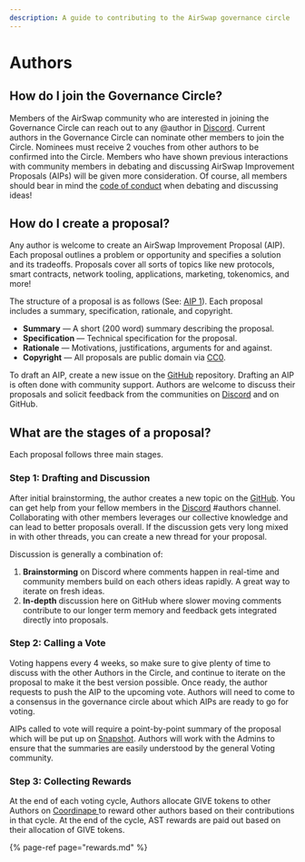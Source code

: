 ```yaml
---
description: A guide to contributing to the AirSwap governance circle
---
```


# Authors

## How do I join the Governance Circle?

Members of the AirSwap community who are interested in joining the Governance Circle can reach out to any @author in [Discord](https://chat.airswap.io). Current authors in the Governance Circle can nominate other members to join the Circle. Nominees must receive 2 vouches from other authors to be confirmed into the Circle. Members who have shown previous interactions with community members in debating and discussing AirSwap Improvement Proposals \(AIPs\) will be given more consideration. Of course, all members should bear in mind the [code of conduct](../../code-of-conduct.md) when debating and discussing ideas! 

## How do I create a proposal?

Any author is welcome to create an AirSwap Improvement Proposal \(AIP\). Each proposal outlines a problem or opportunity and specifies a solution and its tradeoffs. Proposals cover all sorts of topics like new protocols, smart contracts, network tooling, applications, marketing, tokenomics, and more!

The structure of a proposal is as follows \(See: [AIP 1](https://github.com/airswap/airswap-aips/issues/1/31)\). Each proposal includes a summary, specification, rationale, and copyright.

* **Summary** — A short \(200 word\) summary describing the proposal.
* **Specification** — Technical specification for the proposal.
* **Rationale** — Motivations, justifications, arguments for and against.
* **Copyright** — All proposals are public domain via [CC0](https://creativecommons.org/publicdomain/zero/1.0/).

To draft an AIP, create a new issue on the [GitHub](https://github.com/airswap/airswap-aips/issues) repository. Drafting an AIP is often done with community support. Authors are welcome to discuss their proposals and solicit feedback from the communities on [Discord](https://chat.airswap.io/) and on GitHub.

## What are the stages of a proposal?

Each proposal follows three main stages.

### Step 1: Drafting and Discussion

After initial brainstorming, the author creates a new topic on the [GitHub](https://github.com/airswap/airswap-aips/issues). You can get help from your fellow members in the [Discord](https://chat.airswap.io/) \#authors channel. Collaborating with other members leverages our collective knowledge and can lead to better proposals overall. If the discussion gets very long mixed in with other threads, you can create a new thread for your proposal.

Discussion is generally a combination of:

1. **Brainstorming** on Discord where comments happen in real-time and community members build on each others ideas rapidly. A great way to iterate on fresh ideas.
2. **In-depth** discussion here on GitHub where slower moving comments contribute to our longer term memory and feedback gets integrated directly into proposals.

### Step 2: Calling a Vote

Voting happens every 4 weeks, so make sure to give plenty of time to discuss with the other Authors in the Circle, and continue to iterate on the proposal to make it the best version possible. Once ready, the author requests to push the AIP to the upcoming vote. Authors will need to come to a consensus in the governance circle about which AIPs are ready to go for voting.

AIPs called to vote will require a point-by-point summary of the proposal which will be put up on [Snapshot](https://snapshot.org/#/vote.airswap.eth/). Authors will work with the Admins to ensure that the summaries are easily understood by the general Voting community.

### Step 3: Collecting Rewards

At the end of each voting cycle, Authors allocate GIVE tokens to other Authors on [Coordinape ](https://coordinape.com/)to reward other authors based on their contributions in that cycle. At the end of the cycle, AST rewards are paid out based on their allocation of GIVE tokens.

{% page-ref page="rewards.md" %}

